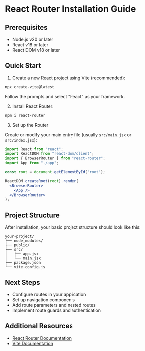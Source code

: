 # React Router Installation Guide

## Prerequisites
- Node.js v20 or later
- React v18 or later
- React DOM v18 or later

## Quick Start

1. Create a new React project using Vite (recommended):
```bash
npx create-vite@latest
```
Follow the prompts and select "React" as your framework.

2. Install React Router:
```bash
npm i react-router
```

3. Set up the Router

Create or modify your main entry file (usually `src/main.jsx` or `src/index.jsx`):

```jsx
import React from "react";
import ReactDOM from "react-dom/client";
import { BrowserRouter } from "react-router";
import App from "./app";

const root = document.getElementById("root");

ReactDOM.createRoot(root).render(
  <BrowserRouter>
    <App />
  </BrowserRouter>
);
```

## Project Structure
After installation, your basic project structure should look like this:

```
your-project/
├── node_modules/
├── public/
├── src/
│   ├── app.jsx
│   └── main.jsx
├── package.json
└── vite.config.js
```

## Next Steps
- Configure routes in your application
- Set up navigation components
- Add route parameters and nested routes
- Implement route guards and authentication

## Additional Resources
- [React Router Documentation](https://reactrouter.com/docs/en/v7)
- [Vite Documentation](https://vitejs.dev/guide/)